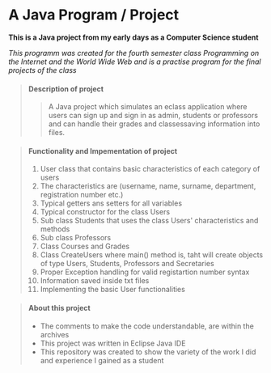 # A Java Program / Project

**This is a Java project from my early days as a Computer Science student**

_This programm was created for the fourth semester class Programming on the Internet and the World Wide Web 
and is a practise program for the final projects of the class_


> #### Description of project
>
>>A Java project which simulates an eclass application where users can sign up and sign in as admin, students or professors and can handle their grades and classessaving information into files.

> #### Functionality and Impementation of project
>
> 1. User class that contains basic characteristics of each category of users
> 2. The characteristics are (username, name, surname, department, registration number etc.)
> 3. Typical getters ans setters for all variables
> 4. Typical constructor for the class Users
> 5. Sub class Students that uses the class Users' characteristics and methods
> 6. Sub class Professors
> 7. Class Courses and Grades
> 8. Class CreateUsers where main() method is, taht will create objects of type Users, Students, Professors and Secretaries
> 9. Proper Exception handling for valid registartion number syntax
> 10. Information saved inside txt files
> 11. Implementing the basic User functionalities

> #### About this project
>
> - The comments to make the code understandable, are within the archives
> - This project was written in Eclipse Java IDE
> - This repository was created to show the variety of the work I did and experience I gained as a student
>
